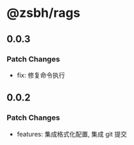 # @zsbh/rags

## 0.0.3

### Patch Changes

- fix: 修复命令执行

## 0.0.2

### Patch Changes

- features: 集成格式化配置, 集成 git 提交
